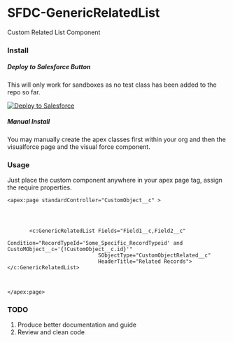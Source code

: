 # SFDC-GenericRelatedList
Custom Related List Component


### Install

##### Deploy to Salesforce Button

This will only work for sandboxes as no test class has been added to the repo so far.

<a href="https://githubsfdeploy.herokuapp.com?owner=anyei&repo=SFDC-GenericRelatedList">
  <img alt="Deploy to Salesforce"
       src="https://raw.githubusercontent.com/afawcett/githubsfdeploy/master/src/main/webapp/resources/img/deploy.png">
</a>

##### Manual Install

You may manually create the apex classes first within your org and then the visualforce page and the visual force component. 

### Usage
Just place the custom component anywhere in your apex page tag, assign the require properties.


```
<apex:page standardController="CustomObject__c" >
    
    
    
    
       <c:GenericRelatedList Fields="Field1__c,Field2__c" 
                             Condition="RecordTypeId='Some_Specific_RecordTypeid' and CustoMObject__c='{!CustomObject__c.id}'" 
                             SObjectType="CustomObjectRelated__c" 
                             HeaderTitle="Related Records"></c:GenericRelatedList>

    
  
</apex:page>
```


### TODO
1. Produce better documentation and guide
2. Review and clean code
